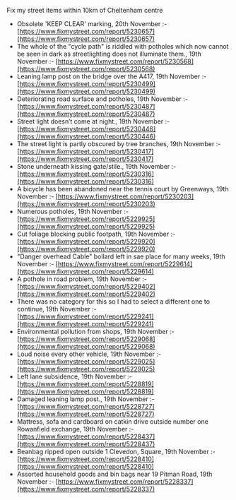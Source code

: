 Fix my street items within 10km of Cheltenham centre

<!-- fix_marker starts -->

- Obsolete 'KEEP CLEAR' marking, 20th November :- [https://www.fixmystreet.com/report/5230657](https://www.fixmystreet.com/report/5230657)
- The whole of the "cycle path" is riddled with potholes which now cannot be seen in dark as streetlighting does not illuminate them., 19th November :- [https://www.fixmystreet.com/report/5230568](https://www.fixmystreet.com/report/5230568)
- Leaning lamp post on the bridge over the A417, 19th November :- [https://www.fixmystreet.com/report/5230499](https://www.fixmystreet.com/report/5230499)
- Deteriorating road surface and potholes, 19th November :- [https://www.fixmystreet.com/report/5230487](https://www.fixmystreet.com/report/5230487)
- Street light doesn’t come at night., 19th November :- [https://www.fixmystreet.com/report/5230446](https://www.fixmystreet.com/report/5230446)
- The street light is partly obscured by tree branches, 19th November :- [https://www.fixmystreet.com/report/5230417](https://www.fixmystreet.com/report/5230417)
- Stone underneath kissing gate/stile., 19th November :- [https://www.fixmystreet.com/report/5230316](https://www.fixmystreet.com/report/5230316)
- A bicycle has been abandoned near the tennis court by Greenways, 19th November :- [https://www.fixmystreet.com/report/5230203](https://www.fixmystreet.com/report/5230203)
- Numerous potholes, 19th November :- [https://www.fixmystreet.com/report/5229925](https://www.fixmystreet.com/report/5229925)
- Cut foliage blocking public footpath, 19th November :- [https://www.fixmystreet.com/report/5229920](https://www.fixmystreet.com/report/5229920)
- "Danger overhead Cable" bollard left in sae place for many weeks, 19th November :- [https://www.fixmystreet.com/report/5229614](https://www.fixmystreet.com/report/5229614)
- A pothole in road problem, 19th November :- [https://www.fixmystreet.com/report/5229402](https://www.fixmystreet.com/report/5229402)
- There was no category for this so I had to select a different one to continue, 19th November :- [https://www.fixmystreet.com/report/5229241](https://www.fixmystreet.com/report/5229241)
- Environmental pollution from shops, 19th November :- [https://www.fixmystreet.com/report/5229068](https://www.fixmystreet.com/report/5229068)
- Loud noise every other vehicle, 19th November :- [https://www.fixmystreet.com/report/5229025](https://www.fixmystreet.com/report/5229025)
- Left lane subsidence, 19th November :- [https://www.fixmystreet.com/report/5228819](https://www.fixmystreet.com/report/5228819)
- Damaged leaning lamp post., 19th November :- [https://www.fixmystreet.com/report/5228727](https://www.fixmystreet.com/report/5228727)
- Mattress, sofa and cardboard on catkin drive outside number one Rowanfield exchange, 19th November :- [https://www.fixmystreet.com/report/5228437](https://www.fixmystreet.com/report/5228437)
- Beanbag ripped open outside 1 Clevedon, Square, 19th November :- [https://www.fixmystreet.com/report/5228410](https://www.fixmystreet.com/report/5228410)
- Assorted household goods and bin bags near 19 Pitman Road, 19th November :- [https://www.fixmystreet.com/report/5228337](https://www.fixmystreet.com/report/5228337)

<!-- fix_marker ends -->